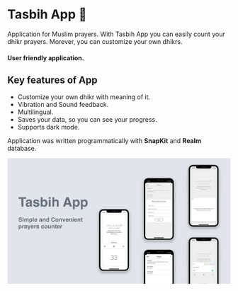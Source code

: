 # Tasbih App 📿
Application for Muslim prayers.
With Tasbih App you can easily count your dhikr prayers. Morever, you can customize your own dhikrs.

#### User friendly application.

## Key features of App
* Customize your own dhikr with meaning of it.
* Vibration and Sound feedback.
* Multilingual.
* Saves your data, so you can see your progress.
* Supports dark mode.

Application was written programmatically with **SnapKit** and **Realm** database.

![Alt text](TasbihApp.png)
